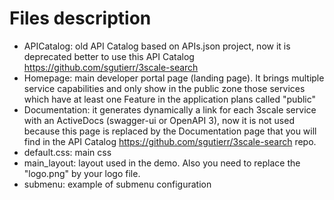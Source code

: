 
# Files description

* APICatalog: old API Catalog based on APIs.json project, now it is deprecated better to use this API Catalog https://github.com/sgutierr/3scale-search 
* Homepage: main developer portal page (landing page). It brings multiple service capabilities and only show in the public zone those services which have at least one Feature in the application plans called "public"
* Documentation: it generates dynamically a link for each 3scale service with an ActiveDocs (swagger-ui or OpenAPI 3), now it is not used because this page is replaced by the Documentation page that you will find in the API Catalog https://github.com/sgutierr/3scale-search repo.
* default.css: main css
* main_layout: layout used in the demo. Also you need to replace the "logo.png" by your logo file.
* submenu: example of submenu configuration
